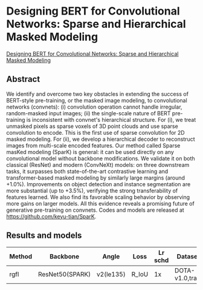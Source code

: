 # Designing BERT for Convolutional Networks: Sparse and Hierarchical Masked Modeling

[Designing BERT for Convolutional Networks: Sparse and Hierarchical Masked Modeling](http://arxiv.org/abs/2301.03580)

## Abstract

We identify and overcome two key obstacles in extending the success of BERT-style pre-training, or the masked image modeling, to convolutional networks (convnets): (i) convolution operation cannot handle irregular, random-masked input images; (ii) the single-scale nature of BERT pre-training is inconsistent with convnet's hierarchical structure. For (i), we treat unmasked pixels as sparse voxels of 3D point clouds and use sparse convolution to encode. This is the first use of sparse convolution for 2D masked modeling. For (ii), we develop a hierarchical decoder to reconstruct images from multi-scale encoded features. Our method called Sparse masKed modeling (SparK) is general: it can be used directly on any convolutional model without backbone modifications. We validate it on both classical (ResNet) and modern (ConvNeXt) models: on three downstream tasks, it surpasses both state-of-the-art contrastive learning and transformer-based masked modeling by similarly large margins (around +1.0%). Improvements on object detection and instance segmentation are more substantial (up to +3.5%), verifying the strong transferability of features learned. We also find its favorable scaling behavior by observing more gains on larger models. All this evidence reveals a promising future of generative pre-training on convnets. Codes and models are released at https://github.com/keyu-tian/SparK.

## Results and models

| Method | Backbone        | Angle     | Loss  | Lr schd | Dataset         | preprocess    | $AP_{0.5}$ | $AP_{0.75}$ | $mAP$ |
| ------ | --------------- | --------- | ----- | ------- | --------------- | ------------- | ---------- | ----------- | ----- |
| rgfl   | ResNet50(SPARK) | v2(le135) | R_IoU | 1x      | DOTA-v1.0,train | 1024x1024,512 | 59.92      | 32.70       | 33.36 |